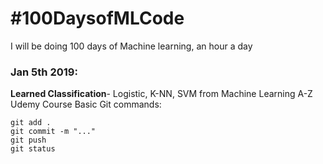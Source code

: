 # #100DaysofMLCode

I will be doing 100 days of Machine learning, an hour a day

### Jan 5th 2019:
   **Learned Classification**- Logistic, K-NN, SVM from Machine Learning A-Z Udemy Course
  Basic Git commands: 
   ```
   git add . 
   git commit -m "..."
   git push
   git status
   ```
